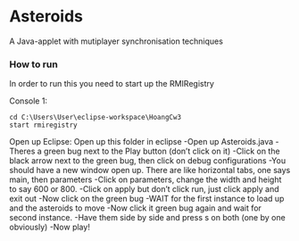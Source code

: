 # Asteroids
A Java-applet with mutiplayer synchronisation techniques

### How to run

In order to run this you need to start up the RMIRegistry

Console 1:

```
cd C:\Users\User\eclipse-workspace\HoangCw3
start rmiregistry

```
Open up Eclipse:
Open up this folder in eclipse 
-Open up Asteroids.java
-Theres a green bug next to the Play button (don’t click on it)
-Click on the black arrow next to the green bug, then click on debug configurations
-You should have a new window open up. There are like horizontal tabs, one says main, then parameters
-Click on parameters, change the width and height to say 600 or 800.
-Click on apply but don’t click run, just click apply and exit out
-Now click on the green bug
-WAIT for the first instance to load up and the asteroids to move
-Now click it green bug again and wait for second instance.
-Have them side by side and press s on both (one by one obviously)
-Now play!

